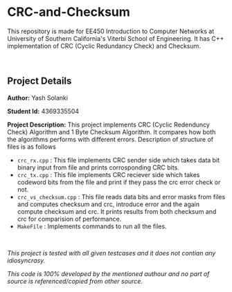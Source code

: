 # CRC-and-Checksum

This repository is made for EE450 Introduction to Computer Networks at University of Southern California's Viterbi School of Engineering. It has C++ implementation of CRC (Cyclic Redundancy Check) and Checksum.

<br/>

## Project Details

**Author:** Yash Solanki

**Student Id:** 4369335504

**Project Description:** This project implements CRC (Cyclic Redenduncy Check) Algorithm and 1 Byte Checksum Algorithm. It compares how both the algorithms performs with different errors. Description of structure of files is as follows

-   `crc_rx.cpp` : This file implements CRC sender side which takes data bit binary input from file and prints corrosponding CRC bits.
-   `crc_tx.cpp` : This file implements CRC reciever side which takes codeword bits from the file and print if they pass the crc error check or not.
-   `crc_vs_checksum.cpp` : This file reads data bits and error masks from files and computes checksum and crc, introduce error and the again compute checksum and crc. It prints results from both checksum and crc for comparision of performance.
-   `MakeFile` : Implements commands to run all the files.

<br/>

_This project is tested with all given testcases and it does not contian any idiosyncrasy._

_This code is 100% developed by the mentioned authour and no part of source is referenced/copied from other source._
